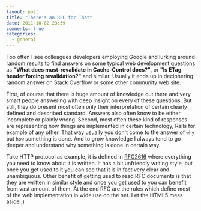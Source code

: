 ```yaml
---
layout: post
title: "There's an RFC for That"
date: 2011-10-02 23:39
comments: true
categories: 
  - general
---
```


Too often I see colleagues developers employing Google and lurking around
random results to find answers on some typical web development questions
as **"What does must-revalidate in Cache-Control does?"**, or **"Is ETag
header forcing revalidation?"** and similar. Usually it ends up in
deciphering random answer on Stack Overflow or some other community web
site.

First, of course that there is huge amount of knowledge out there and
very smart people answering with deep insight on every of these
questions. But still, they do present most often only their
interpretation of certain clearly defined and described standard. Answers also often know to be either
incomplete or plainly wrong. Second, most often these kind of responses
are representing how things are implemented in certain technology, Rails for example of any other.
That way usually you don't come to the answer of `why` but `how`
something is done. And to grow knowledge I always tend to go deeper and
understand why something is done in certain way.

Take HTTP protocol as example, it is defined in [RFC2616](http://www.ietf.org/rfc/rfc2616.txt)
where everything you need to know about it is written. It has a bit
unfriendly writing style, but once you get used to it you can see that
it is in fact very clear and unambiguous. Other benefit of getting used to
read RFC documents is that they are written in similar style and once
you get used to you can benefit from vast amount of them. At the end RFC
are the rules which define most of the web implementation in wide use on
the net. Let the HTML5 mess aside ;)
